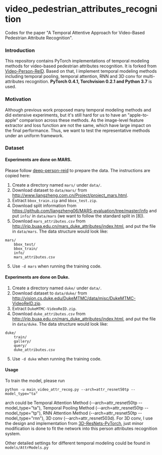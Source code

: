 # video_pedestrian_attributes_recognition
  Codes for the paper "A Temporal Attentive Approach for Video-Based Pedestrian Attribute Recognition".
  
### Introduction
This repository contains PyTorch implementations of temporal modeling methods for video-based pedestrian attributes recognition. It is forked from [Video-Person-ReID](https://github.com/jiyanggao/Video-Person-ReID). Based on that, I implement temporal modeling methods including temporal pooling, temporal attention, RNN and 3D conv for multi-attributes recognition. **PyTorch 0.4.1, Torchvision 0.2.1 and Python 3.7** is used.

### Motivation
Although previous work proposed many temporal modeling methods and did extensive experiments, but it's still hard for us to have an "apple-to-apple" comparison across these methods. As the image-level feature extractor and loss function are not the same, which have large impact on the final performance. Thus, we want to test the representative methods under an uniform framework.

### Dataset

#### Experiments are done on MARS. 
Please follow [deep-person-reid](https://github.com/KaiyangZhou/deep-person-reid) to prepare the data. The instructions are copied here: 

1. Create a directory named `mars/` under `data/`.
2. Download dataset to `data/mars/` from http://www.liangzheng.com.cn/Project/project_mars.html.
3. Extract `bbox_train.zip` and `bbox_test.zip`.
4. Download split information from https://github.com/liangzheng06/MARS-evaluation/tree/master/info and put `info/` in `data/mars` (we want to follow the standard split in [8]). 
5. Download `mars_attributes.csv` from http://irip.buaa.edu.cn/mars_duke_attributes/index.html, and put the file in `data/mars`. The data structure would look like:
```
mars/
    bbox_test/
    bbox_train/
    info/
    mars_attributes.csv
```
5. Use `-d mars` when running the training code.

#### Experiments are done on Duke.  
1. Create a directory named `duke/` under `data/`.
2. Download dataset to `data/duke/` from http://vision.cs.duke.edu/DukeMTMC/data/misc/DukeMTMC-VideoReID.zip.
3. Extract `DukeMTMC-VideoReID.zip`.
4. Download `duke_attributes.csv` from http://irip.buaa.edu.cn/mars_duke_attributes/index.html, and put the file in `data/duke`. The data structure would look like:
```
duke/
    train/
    gallery/
    query/
    duke_attributes.csv
```
5. Use `-d duke` when running the training code.

#### Usage
To train the model, please run

    python -u main_video_attr_recog.py --arch=attr_resnet50tp --model_type="ta"
arch could be Temporal Attention Method (--arch=attr_resnet50tp --model_type="ta"), Temporal Pooling Method (--arch=attr_resnet50tp --model_type="tp"), RNN Attention Method (--arch=attr_resnet50tp --model_type="rnn"), 3D conv (--arch=attr_resnet503d). For 3D conv, I use the design and implementation from [3D-ResNets-PyTorch](https://github.com/kenshohara/3D-ResNets-PyTorch), just minor modification is done to fit the network into this person attributes recognition system.

Other detailed settings for different temporal modeling could be found in `models/AttrModels.py`
